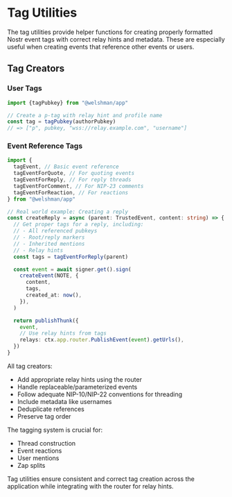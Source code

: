 # Tag Utilities

The tag utilities provide helper functions for creating properly formatted Nostr event tags with correct relay hints and metadata.
These are especially useful when creating events that reference other events or users.

## Tag Creators

### User Tags

```typescript
import {tagPubkey} from "@welshman/app"

// Create a p-tag with relay hint and profile name
const tag = tagPubkey(authorPubkey)
// => ["p", pubkey, "wss://relay.example.com", "username"]
```

### Event Reference Tags

```typescript
import {
  tagEvent, // Basic event reference
  tagEventForQuote, // For quoting events
  tagEventForReply, // For reply threads
  tagEventForComment, // For NIP-23 comments
  tagEventForReaction, // For reactions
} from "@welshman/app"

// Real world example: Creating a reply
const createReply = async (parent: TrustedEvent, content: string) => {
  // Get proper tags for a reply, including:
  // - All referenced pubkeys
  // - Root/reply markers
  // - Inherited mentions
  // - Relay hints
  const tags = tagEventForReply(parent)

  const event = await signer.get().sign(
    createEvent(NOTE, {
      content,
      tags,
      created_at: now(),
    }),
  )

  return publishThunk({
    event,
    // Use relay hints from tags
    relays: ctx.app.router.PublishEvent(event).getUrls(),
  })
}
```

All tag creators:

- Add appropriate relay hints using the router
- Handle replaceable/parameterized events
- Follow adequate NIP-10/NIP-22 conventions for threading
- Include metadata like usernames
- Deduplicate references
- Preserve tag order

The tagging system is crucial for:

- Thread construction
- Event reactions
- User mentions
- Zap splits

Tag utilities ensure consistent and correct tag creation across the application while integrating with the router for relay hints.
